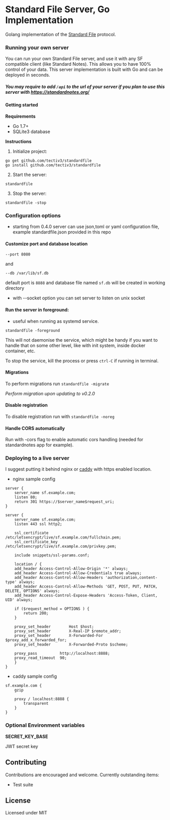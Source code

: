 # Standard File Server, Go Implementation

Golang implementation of the [Standard File](https://standardfile.org/) protocol.


### Running your own server
You can run your own Standard File server, and use it with any SF compatible client (like Standard Notes).
This allows you to have 100% control of your data.
This server implementation is built with Go and can be deployed in seconds.

##### You may require to add `/api` to the url of your server if you plan to use this server with https://standardnotes.org/

#### Getting started

**Requirements**

- Go 1.7+
- SQLite3 database

**Instructions**

1. Initialize project:

```
go get github.com/tectiv3/standardfile
go install github.com/tectiv3/standardfile
```

2. Start the server:

```
standardfile
```

3. Stop the server:

```
standardfile -stop
```
### Configuration options

- starting from 0.4.0 server can use json,toml or yaml configuration file, example standardfile.json provided in this repo

#### Customize port and database location
```
--port 8080
```
and
```
--db /var/lib/sf.db
```
default port is `8888` and database file named `sf.db` will be created in working directory

- with --socket option you can set server to listen on unix socket

#### Run the server in foreground:
- useful when running as systemd service.

```
standardfile -foreground
```

This will not daemonise the service, which might be handy if you want to handle that on some other level, like with init system, inside docker container, etc. 

To stop the service, kill the process or press `ctrl-C` if running in terminal.

#### Migrations
To perform migrations run `standardfile -migrate`

_Perform migration upon updating to v0.2.0_

#### Disable registration
To disable registration run with `standardfile -noreg`

#### Handle CORS automatically
Run with -cors flag to enable automatic cors handling (needed for standardnotes app for example).

### Deploying to a live server
I suggest putting it behind nginx or [caddy](https://caddyserver.com/) with https enabled location.
- nginx sample config
```
server {
    server_name sf.example.com;
    listen 80;
    return 301 https://$server_name$request_uri;
}

server {
    server_name sf.example.com;
    listen 443 ssl http2;

    ssl_certificate /etc/letsencrypt/live/sf.example.com/fullchain.pem;
    ssl_certificate_key /etc/letsencrypt/live/sf.example.com/privkey.pem;

    include snippets/ssl-params.conf;

    location / {
	add_header Access-Control-Allow-Origin '*' always;
	add_header Access-Control-Allow-Credentials true always;
	add_header Access-Control-Allow-Headers 'authorization,content-type' always;
	add_header Access-Control-Allow-Methods 'GET, POST, PUT, PATCH, DELETE, OPTIONS' always;
	add_header Access-Control-Expose-Headers 'Access-Token, Client, UID' always;

	if ($request_method = OPTIONS ) {
		return 200;
	}

	proxy_set_header        Host $host;
	proxy_set_header        X-Real-IP $remote_addr;
	proxy_set_header        X-Forwarded-For $proxy_add_x_forwarded_for;
	proxy_set_header        X-Forwarded-Proto $scheme;

	proxy_pass          http://localhost:8888;
	proxy_read_timeout  90;
    }
}
```
- caddy sample config
```
sf.example.com {
    gzip

    proxy / localhost:8888 {
        transparent
    }
}
```

### Optional Environment variables

**SECRET_KEY_BASE**

JWT secret key

## Contributing
Contributions are encouraged and welcome. Currently outstanding items:

- Test suite

## License

Licensed under MIT
